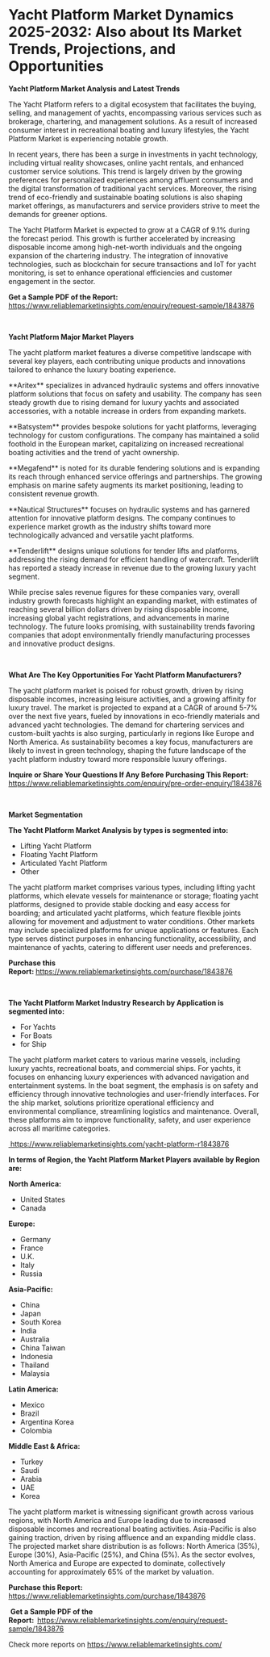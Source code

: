 <p><h1>Yacht Platform Market Dynamics 2025-2032: Also about Its Market Trends, Projections, and Opportunities</h1></p><p><strong>Yacht Platform Market Analysis and Latest Trends</strong></p>
<p><p>The Yacht Platform refers to a digital ecosystem that facilitates the buying, selling, and management of yachts, encompassing various services such as brokerage, chartering, and management solutions. As a result of increased consumer interest in recreational boating and luxury lifestyles, the Yacht Platform Market is experiencing notable growth. </p><p>In recent years, there has been a surge in investments in yacht technology, including virtual reality showcases, online yacht rentals, and enhanced customer service solutions. This trend is largely driven by the growing preferences for personalized experiences among affluent consumers and the digital transformation of traditional yacht services. Moreover, the rising trend of eco-friendly and sustainable boating solutions is also shaping market offerings, as manufacturers and service providers strive to meet the demands for greener options. </p><p>The Yacht Platform Market is expected to grow at a CAGR of 9.1% during the forecast period. This growth is further accelerated by increasing disposable income among high-net-worth individuals and the ongoing expansion of the chartering industry. The integration of innovative technologies, such as blockchain for secure transactions and IoT for yacht monitoring, is set to enhance operational efficiencies and customer engagement in the sector.</p></p>
<p><strong>Get a Sample PDF of the Report:&nbsp;</strong> <a href="https://www.reliablemarketinsights.com/enquiry/request-sample/1843876?utm_campaign=2302&utm_medium=2&utm_source=Github&utm_content=ia&utm_term=18022025&utm_id=yacht-platform">https://www.reliablemarketinsights.com/enquiry/request-sample/1843876</a></p>
<p>&nbsp;</p>
<p><strong>Yacht Platform Major Market Players</strong></p>
<p><p>The yacht platform market features a diverse competitive landscape with several key players, each contributing unique products and innovations tailored to enhance the luxury boating experience.</p><p>**Aritex** specializes in advanced hydraulic systems and offers innovative platform solutions that focus on safety and usability. The company has seen steady growth due to rising demand for luxury yachts and associated accessories, with a notable increase in orders from expanding markets.</p><p>**Batsystem** provides bespoke solutions for yacht platforms, leveraging technology for custom configurations. The company has maintained a solid foothold in the European market, capitalizing on increased recreational boating activities and the trend of yacht ownership.</p><p>**Megafend** is noted for its durable fendering solutions and is expanding its reach through enhanced service offerings and partnerships. The growing emphasis on marine safety augments its market positioning, leading to consistent revenue growth.</p><p>**Nautical Structures** focuses on hydraulic systems and has garnered attention for innovative platform designs. The company continues to experience market growth as the industry shifts toward more technologically advanced and versatile yacht platforms.</p><p>**Tenderlift** designs unique solutions for tender lifts and platforms, addressing the rising demand for efficient handling of watercraft. Tenderlift has reported a steady increase in revenue due to the growing luxury yacht segment.</p><p>While precise sales revenue figures for these companies vary, overall industry growth forecasts highlight an expanding market, with estimates of reaching several billion dollars driven by rising disposable income, increasing global yacht registrations, and advancements in marine technology. The future looks promising, with sustainability trends favoring companies that adopt environmentally friendly manufacturing processes and innovative product designs.</p></p>
<p>&nbsp;</p>
<p><strong>What Are The Key Opportunities For Yacht Platform Manufacturers?</strong></p>
<p><p>The yacht platform market is poised for robust growth, driven by rising disposable incomes, increasing leisure activities, and a growing affinity for luxury travel. The market is projected to expand at a CAGR of around 5-7% over the next five years, fueled by innovations in eco-friendly materials and advanced yacht technologies. The demand for chartering services and custom-built yachts is also surging, particularly in regions like Europe and North America. As sustainability becomes a key focus, manufacturers are likely to invest in green technology, shaping the future landscape of the yacht platform industry toward more responsible luxury offerings.</p></p>
<p><strong>Inquire or Share Your Questions If Any Before Purchasing This Report:</strong> <a href="https://www.reliablemarketinsights.com/enquiry/pre-order-enquiry/1843876?utm_campaign=2302&utm_medium=2&utm_source=Github&utm_content=ia&utm_term=18022025&utm_id=yacht-platform">https://www.reliablemarketinsights.com/enquiry/pre-order-enquiry/1843876</a></p>
<p>&nbsp;</p>
<p><strong>Market Segmentation</strong></p>
<p><strong>The Yacht Platform Market Analysis by types is segmented into:</strong></p>
<p><ul><li>Lifting Yacht Platform</li><li>Floating Yacht Platform</li><li>Articulated Yacht Platform</li><li>Other</li></ul></p>
<p><p>The yacht platform market comprises various types, including lifting yacht platforms, which elevate vessels for maintenance or storage; floating yacht platforms, designed to provide stable docking and easy access for boarding; and articulated yacht platforms, which feature flexible joints allowing for movement and adjustment to water conditions. Other markets may include specialized platforms for unique applications or features. Each type serves distinct purposes in enhancing functionality, accessibility, and maintenance of yachts, catering to different user needs and preferences.</p></p>
<p><strong>Purchase this Report:&nbsp;</strong><a href="https://www.reliablemarketinsights.com/purchase/1843876?utm_campaign=2302&utm_medium=2&utm_source=Github&utm_content=ia&utm_term=18022025&utm_id=yacht-platform">https://www.reliablemarketinsights.com/purchase/1843876</a></p>
<p>&nbsp;</p>
<p><strong>The Yacht Platform Market Industry Research by Application is segmented into:</strong></p>
<p><ul><li>For Yachts</li><li>For Boats</li><li>for Ship</li></ul></p>
<p><p>The yacht platform market caters to various marine vessels, including luxury yachts, recreational boats, and commercial ships. For yachts, it focuses on enhancing luxury experiences with advanced navigation and entertainment systems. In the boat segment, the emphasis is on safety and efficiency through innovative technologies and user-friendly interfaces. For the ship market, solutions prioritize operational efficiency and environmental compliance, streamlining logistics and maintenance. Overall, these platforms aim to improve functionality, safety, and user experience across all maritime categories.</p></p>
<p><a href="https://www.reliablemarketinsights.com/yacht-platform-r1843876?utm_campaign=2302&utm_medium=2&utm_source=Github&utm_content=ia&utm_term=18022025&utm_id=yacht-platform">&nbsp;https://www.reliablemarketinsights.com/yacht-platform-r1843876</a></p>
<p><strong>In terms of Region, the Yacht Platform Market Players available by Region are:</strong></p>
<p>
    <p> <strong> North America: </strong>
        <ul>
            <li>United States</li>
            <li>Canada</li>
        </ul>
        </p> 
    <p> <strong> Europe: </strong>
        <ul>
            <li>Germany</li>
            <li>France</li>
            <li>U.K.</li>
            <li>Italy</li>
            <li>Russia</li>
        </ul>
        </p> 
    <p> <strong> Asia-Pacific: </strong>
        <ul>
            <li>China</li>
            <li>Japan</li>
            <li>South Korea</li>
            <li>India</li>
            <li>Australia</li>
            <li>China Taiwan</li>
            <li>Indonesia</li>
            <li>Thailand</li>
            <li>Malaysia</li>
        </ul>
        </p> 
    <p> <strong> Latin America: </strong>
        <ul>
            <li>Mexico</li>
            <li>Brazil</li>
            <li>Argentina Korea</li>
            <li>Colombia</li>
        </ul>
        </p> 
    <p> <strong> Middle East & Africa: </strong>
        <ul>
            <li>Turkey</li>
            <li>Saudi</li>
            <li>Arabia</li>
            <li>UAE</li>
            <li>Korea</li>
        </ul>
    </p>
    </p>
<p><p>The yacht platform market is witnessing significant growth across various regions, with North America and Europe leading due to increased disposable incomes and recreational boating activities. Asia-Pacific is also gaining traction, driven by rising affluence and an expanding middle class. The projected market share distribution is as follows: North America (35%), Europe (30%), Asia-Pacific (25%), and China (5%). As the sector evolves, North America and Europe are expected to dominate, collectively accounting for approximately 65% of the market by valuation.</p></p>
<p><strong>Purchase this Report: </strong><a href="https://www.reliablemarketinsights.com/purchase/1843876?utm_campaign=2302&utm_medium=2&utm_source=Github&utm_content=ia&utm_term=18022025&utm_id=yacht-platform">https://www.reliablemarketinsights.com/purchase/1843876</a></p>
<p>&nbsp;<strong>Get a Sample PDF of the Report:&nbsp;&nbsp;</strong><a href="https://www.reliablemarketinsights.com/enquiry/request-sample/1843876?utm_campaign=2302&utm_medium=2&utm_source=Github&utm_content=ia&utm_term=18022025&utm_id=yacht-platform">https://www.reliablemarketinsights.com/enquiry/request-sample/1843876</a></p>
<p><strong></strong></p>
<p>Check more reports on <a href="https://www.reliablemarketinsights.com/?utm_campaign=2302&utm_medium=2&utm_source=Github&utm_content=ia&utm_term=18022025&utm_id=yacht-platform">https://www.reliablemarketinsights.com/</a></p>
